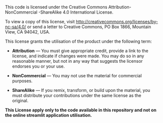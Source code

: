 This code is licensed under the Creative Commons Attribution-NonCommercial
-ShareAlike 4.0 International License.

To view a copy of this license, visit http://creativecommons.org/licenses/by-nc-sa/4.0/ or send a letter to Creative Commons, PO Box 1866, Mountain View, CA 94042, USA.

This license grants the utilisation of the product under the following term:

* **Attribution** — You must give appropriate credit, provide a link to the
 license, and indicate if changes were made. You may do so in any reasonable manner, but not in any way that suggests the licensor endorses you or your use.

* **NonCommercial** — You may not use the material for commercial purposes.

* **ShareAlike** — If you remix, transform, or build upon the material, you
 must distribute your contributions under the same license as the original.
 

**This License apply only to the code available in this repository and not on
 the online streamlit application utilisation.**
